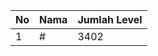 | No | Nama            | Jumlah Level |
|----|-----------------|--------------|
| 1  | #    |    3402        |
